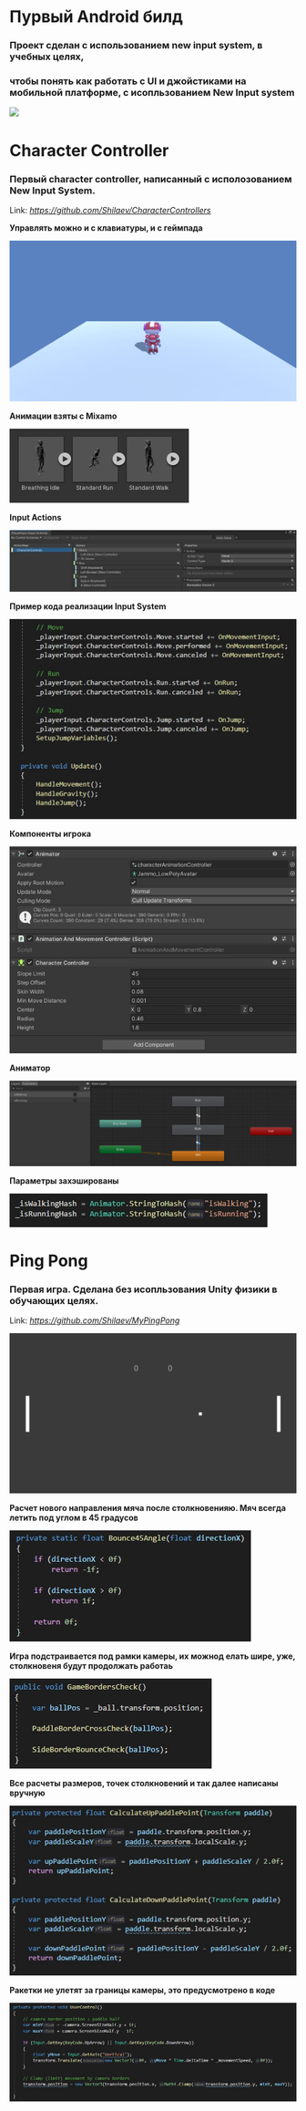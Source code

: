 # Пурвый Android билд
### Проект сделан с использованием new input system, в учебных целях,
### чтобы понять как работать с UI и джойстиками на мобильной платформе, с исопльзованием New Input system

![](Resources/FirstMobileBuild.gif)

# Character Controller
### Первый character controller, написанный с исполозованием New Input System.
Link: _https://github.com/Shilaev/CharacterControllers_

__Управлять можно и с клавиатуры, и с геймпада__

![](Resources/CharacterController.gif)

__Анимации взяты с Mixamo__

![](Resources/CharacterControllerAnimations.jpg)

__Input Actions__

![](Resources/CharacterControllerInputActions.jpg)

__Пример кода реализации Input System__

![](Resources/CharacterControllerNewInputSystemCodeExample.jpg)

__Компоненты игрока__

![](Resources/CharacterControllerPlayerComponents.jpg)

__Аниматор__

![](Resources/CharacterControllerAnimator.jpg)

__Параметры захэшированы__

![](Resources/CharacterControllerAnimatorHash.jpg)


# Ping Pong
### Первая игра. Сделана без исопльзования Unity физики в обучающих целях.
Link: _https://github.com/Shilaev/MyPingPong_

![](Resources/PingPongGame.gif)

__Расчет нового направления мяча после столкновенияю. Мяч всегда летить под углом в 45 градусов__

![](Resources/PingPongBounce45Angle.jpg)

__Игра подстраивается под рамки камеры, их можнод елать шире, уже, столкновеня будут продолжать работаь__

![](Resources/PingPongGameBorders.jpg)

__Все расчеты размеров, точек столкновений и так далее написаны вручную__

![](Resources/PingPongPaddlePoints.jpg)

__Ракетки не улетят за границы камеры, это предусмотрено в коде__

![](Resources/PingPongUserControl.jpg)